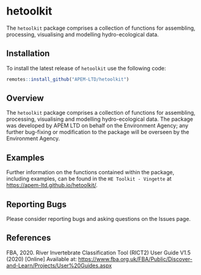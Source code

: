 
<!-- README.md is generated from README.Rmd. Please edit that file -->

# hetoolkit

<!-- badges: start -->
<!-- badges: end -->

The `hetoolkit` package comprises a collection of functions for
assembling, processing, visualising and modelling hydro-ecological data.

## Installation

To install the latest release of `hetoolkit` use the following code:

``` r
remotes::install_github("APEM-LTD/hetoolkit")
```

## Overview

The `hetoolkit` package comprises a collection of functions for
assembling, processing, visualising and modelling hydro-ecological data.
The package was developed by APEM LTD on behalf on the Environment
Agency; any further bug-fixing or modification to the package will be
overseen by the Environment Agency.

## Examples

Further information on the functions contained within the package,
including examples, can be found in the `HE Toolkit - Vingette` at
<https://apem-ltd.github.io/hetoolkit/>.

## Reporting Bugs

Please consider reporting bugs and asking questions on the Issues page.

## References

FBA, 2020. River Invertebrate Classification Tool (RICT2) User Guide
V1.5 (2020) \[Online\] Available at:
<https://www.fba.org.uk/FBA/Public/Discover-and-Learn/Projects/User%20Guides.aspx>
